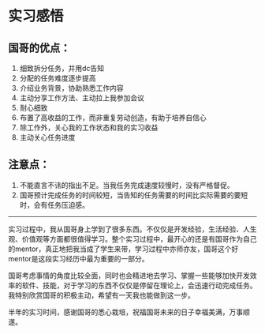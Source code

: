 # 实习感悟
## 国哥的优点：
1.	细致拆分任务，并用dc告知
2.	分配的任务难度逐步提高
3.	介绍业务背景，协助熟悉工作内容
4.	主动分享工作方法、主动拉上我参加会议
5.	耐心细致
6.	布置了高收益的工作，而非重复劳动创造，有助于培养自信心
7.	除工作外，关心我的工作状态和我的实习收益
8.	主动关心任务进度

## 注意点：
1.	不能直言不讳的指出不足。当我任务完成速度较慢时，没有严格督促。
2. 国哥预计完成任务的时间较短，当告知的任务需要的时间比实际需要的要短时，会有任务压迫感。

----

实习过程中，我从国哥身上学到了很多东西。不仅仅是开发经验，生活经验、人生观、价值观等方面都很值得学习。整个实习过程中，最开心的还是有国哥作为自己的mentor，真正地把我当成了学生来带，学习过程中亦师亦友，国哥这个好mentor是这段实习经历中最为重要的一部分。

国哥考虑事情的角度比较全面，同时也会精进地去学习、掌握一些能够加快开发效率的软件、技能，对于学习的东西不仅仅是停留在理论上，会迅速行动完成任务。我特别欣赏国哥的积极主动，希望有一天我也能做到这一步。

半年的实习时间，感谢国哥的悉心栽培，祝福国哥未来的日子幸福美满，万事顺遂。
